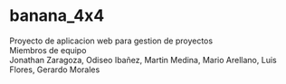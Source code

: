 # banana_4x4
Proyecto de aplicacion web para gestion de proyectos
<br>
Miembros de equipo
<br>
Jonathan Zaragoza, Odiseo Ibañez, Martin Medina, Mario Arellano, Luis Flores, Gerardo Morales
